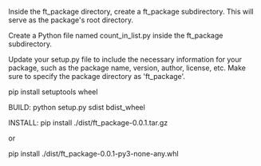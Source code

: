 Inside the ft_package directory, create a ft_package subdirectory. This will serve as the package's root directory.

Create a Python file named count_in_list.py inside the ft_package subdirectory.

Update your setup.py file to include the necessary information for your package, such as the package name, version, author, license, etc. Make sure to specify the package directory as 'ft_package'.

pip install setuptools wheel

BUILD:
python setup.py sdist bdist_wheel

INSTALL:
pip install ./dist/ft_package-0.0.1.tar.gz

or

pip install ./dist/ft_package-0.0.1-py3-none-any.whl
